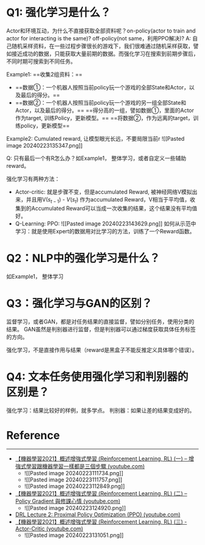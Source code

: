 

# Q1: 强化学习是什么？

Actor和环境互动，为什么不直接获取全部资料呢？on-policy(actor to train and actor for interacting is the same)? off-policy(not same，利用PPO解决)?
A: 自己随机采样资料，在一些过程步骤很长的游戏下，我们很难通过随机采样获取，譬如接近成功的数据，只能获取大量前期的数据。而强化学习在搜索到前期步骤后，不同时期可搜索到不同任务。

Example1:
==收集2组资料：==
- ==数据①：一个机器人按照当前policy玩一个游戏的全部State和Actor，以及最后的得分。==
- ==数据②：一个机器人按照当前policy玩一个游戏的另一组全部State和Actor，以及最后的得分。==
==得分高的一组，譬如数据①，里面的Actor作为target, 训练Policy，更新模型。==
==将数据②，作为远离的target，训练policy，更新模型==

Example2: Cumulated reward, 让模型眼光长远，不要局限当前r
![[Pasted image 20240223135347.png]]

Q: 只有最后一个有R怎么办？如Example1， 整体学习，或者自定义一些辅助reward。

强化学习有两种方法：
- Actor-critic: 就是步骤不变，但是accumulated Reward, 被神经网络V模拟出来，并且用V($s_{t-1}$) - $V(s_t)$ 作为accumulated Reward，V相当于平均值，收集到的Accumulated Reward可以当成一次收集的结果，这个结果没有平均值好。
- Q-Learning:
PPO: ![[Pasted image 20240223143629.png]]
如何从示范中学习：就是使用Expert的数据用对比学习的方法，训练了一个Reward函数。
# Q2：NLP中的强化学习是什么？
如Example1， 整体学习

# Q3：强化学习与GAN的区别？

监督学习，或者GAN，都是对任务结果的直接监督，譬如分别任务，使用分类的结果。
GAN虽然是判别器进行监督，但是判别器可以通过梯度获取具体任务标签的方向。

强化学习，不是直接作用与结果（reward是黑盒子不能反推定义具体哪个错误）。

# Q4: 文本任务使用强化学习和判别器的区别是？

强化学习：结果比较好的样例，就多学点。
判别器：如果让差的结果变成好的。


# Reference
---
- [【機器學習2021】概述增強式學習 (Reinforcement Learning, RL) (一) – 增強式學習跟機器學習一樣都是三個步驟 (youtube.com)](https://www.youtube.com/watch?v=XWukX-ayIrs)
	- ![[Pasted image 20240223111734.png]]
	- ![[Pasted image 20240223111757.png]]
	- ![[Pasted image 20240223112849.png]]
- [【機器學習2021】概述增強式學習 (Reinforcement Learning, RL) (二) – Policy Gradient 與修課心情 (youtube.com)](https://www.youtube.com/watch?v=US8DFaAZcp4)
	- ![[Pasted image 20240223124920.png]]
- [DRL Lecture 2: Proximal Policy Optimization (PPO) (youtube.com)](https://www.youtube.com/watch?v=OAKAZhFmYoI)
- [【機器學習2021】概述增強式學習 (Reinforcement Learning, RL) (三) - Actor-Critic (youtube.com)](https://www.youtube.com/watch?v=kk6DqWreLeU)
	- ![[Pasted image 20240223131051.png]]